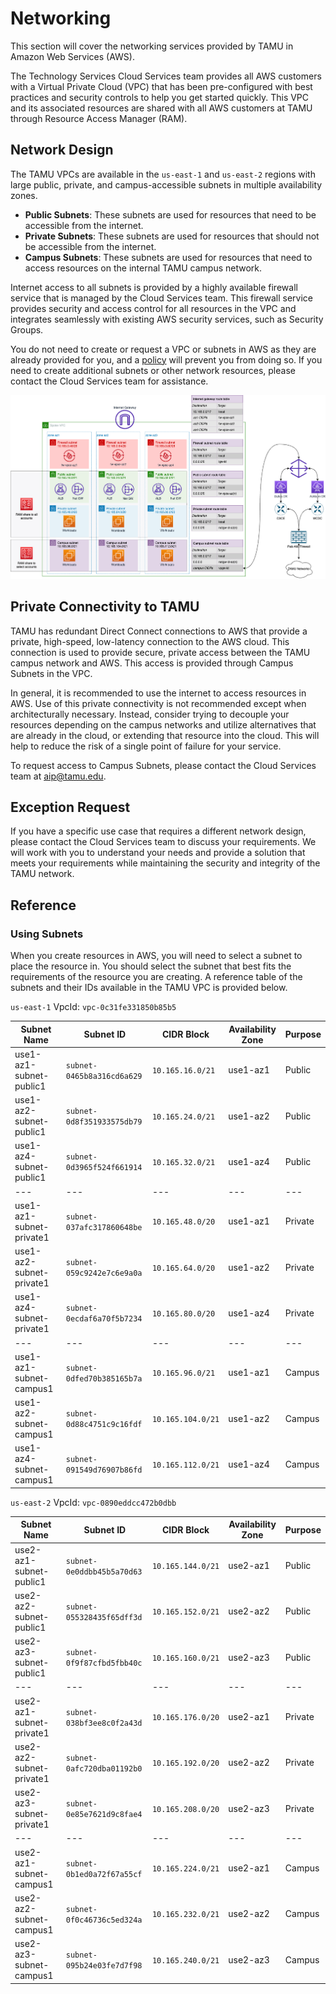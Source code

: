 # Networking

This section will cover the networking services provided by TAMU in Amazon Web Services (AWS). 

The Technology Services Cloud Services team provides all AWS customers with a Virtual Private Cloud (VPC) that has been pre-configured with best practices and security controls to help you get started quickly. This VPC and its associated resources are shared with all AWS customers at TAMU through Resource Access Manager (RAM).


## Network Design

The TAMU VPCs are available in the `us-east-1` and `us-east-2` regions with large public, private, and campus-accessible subnets in multiple availability zones.

- **Public Subnets**: These subnets are used for resources that need to be accessible from the internet.
- **Private Subnets**: These subnets are used for resources that should not be accessible from the internet.
- **Campus Subnets**: These subnets are used for resources that need to access resources on the internal TAMU campus network.

Internet access to all subnets is provided by a highly available firewall service that is managed by the Cloud Services team. This firewall service provides security and access control for all resources in the VPC and integrates seamlessly with existing AWS security services, such as Security Groups.

You do not need to create or request a VPC or subnets in AWS as they are already provided for you, and a [policy](./vpc_policy.md) will prevent you from doing so. If you need to create additional subnets or other network resources, please contact the Cloud Services team for assistance.


![TAMU VPC Network Design](./tamu_vpc_network_design.png)


## Private Connectivity to TAMU

TAMU has redundant Direct Connect connections to AWS that provide a private, high-speed, low-latency connection to the AWS cloud. This connection is used to provide secure, private access between the TAMU campus network and AWS. This access is provided through Campus Subnets in the VPC.

In general, it is recommended to use the internet to access resources in AWS. Use of this private connectivity is not recommended except when architecturally necessary. Instead, consider trying to decouple your resources depending on the campus networks and utilize alternatives that are already in the cloud, or extending that resource into the cloud. This will help to reduce the risk of a single point of failure for your service.

To request access to Campus Subnets, please contact the Cloud Services team at [aip@tamu.edu](mailto:aip@tamu.edu).


## Exception Request

If you have a specific use case that requires a different network design, please contact the Cloud Services team to discuss your requirements. We will work with you to understand your needs and provide a solution that meets your requirements while maintaining the security and integrity of the TAMU network.


## Reference

### Using Subnets

When you create resources in AWS, you will need to select a subnet to place the resource in. You should select the subnet that best fits the requirements of the resource you are creating. A reference table of the subnets and their IDs available in the TAMU VPC is provided below.


`us-east-1` VpcId: `vpc-0c31fe331850b85b5`

| Subnet Name | Subnet ID | CIDR Block | Availability Zone | Purpose |
|-------------|-----------|-------------------|------------|---------|
| use1-az1-subnet-public1	| `subnet-0465b8a316cd6a629` | `10.165.16.0/21` | use1-az1 | Public |
|	use1-az2-subnet-public1	| `subnet-0d8f351933575db79` | `10.165.24.0/21` | use1-az2 | Public |
|	use1-az4-subnet-public1	| `subnet-0d3965f524f661914` | `10.165.32.0/21` | use1-az4 | Public |
|---|---|---|---|---|
| use1-az1-subnet-private1 | `subnet-037afc317860648be`	| `10.165.48.0/20` | use1-az1 | Private |
|	use1-az2-subnet-private1 | `subnet-059c9242e7c6e9a0a` | `10.165.64.0/20` | use1-az2 | Private |
|	use1-az4-subnet-private1 | `subnet-0ecdaf6a70f5b7234`	| `10.165.80.0/20` | use1-az4 | Private |
|---|---|---|---|---|
| use1-az1-subnet-campus1	| `subnet-0dfed70b385165b7a` | `10.165.96.0/21` | use1-az1 | Campus |
| use1-az2-subnet-campus1	| `subnet-0d88c4751c9c16fdf` | `10.165.104.0/21` | use1-az2 | Campus |
| use1-az4-subnet-campus1	| `subnet-091549d76907b86fd` | `10.165.112.0/21` | use1-az4 | Campus |


`us-east-2` VpcId: `vpc-0890eddcc472b0dbb`

| Subnet Name | Subnet ID | CIDR Block | Availability Zone | Purpose |
|-------------|-----------|-------------------|------------|---------|
| use2-az1-subnet-public1	| `subnet-0e0ddbb45b5a70d63` | `10.165.144.0/21` | use2-az1 | Public |
|	use2-az2-subnet-public1	| `subnet-055328435f65dff3d` | `10.165.152.0/21` | use2-az2 | Public |
|	use2-az3-subnet-public1	| `subnet-0f9f87cfbd5fbb40c` | `10.165.160.0/21` | use2-az3 | Public |
|---|---|---|---|---|
| use2-az1-subnet-private1	| `subnet-038bf3ee8c0f2a43d` | `10.165.176.0/20` | use2-az1 | Private |
|	use2-az2-subnet-private1	| `subnet-0afc720dba01192b0` | `10.165.192.0/20` | use2-az2 | Private |
|	use2-az3-subnet-private1	| `subnet-0e85e7621d9c8fae4` | `10.165.208.0/20` | use2-az3 | Private |
|---|---|---|---|---|
| use2-az1-subnet-campus1	| `subnet-0b1ed0a72f67a55cf` | `10.165.224.0/21` | use2-az1 | Campus |
|	use2-az2-subnet-campus1	| `subnet-0f0c46736c5ed324a` | `10.165.232.0/21` | use2-az2 | Campus |
| use2-az3-subnet-campus1	| `subnet-095b24e03fe7d7f98` | `10.165.240.0/21` | use2-az3 | Campus |